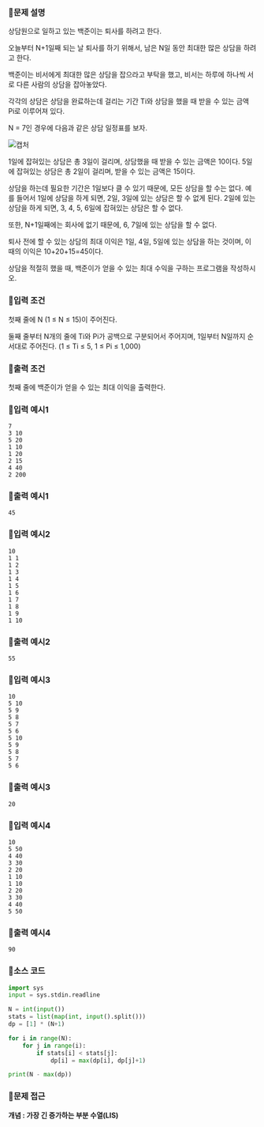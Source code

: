 ### 📌문제 설명

상담원으로 일하고 있는 백준이는 퇴사를 하려고 한다.

오늘부터 N+1일째 되는 날 퇴사를 하기 위해서, 남은 N일 동안 최대한 많은 상담을 하려고 한다.

백준이는 비서에게 최대한 많은 상담을 잡으라고 부탁을 했고, 비서는 하루에 하나씩 서로 다른 사람의 상담을 잡아놓았다.

각각의 상담은 상담을 완료하는데 걸리는 기간 Ti와 상담을 했을 때 받을 수 있는 금액 Pi로 이루어져 있다.

N = 7인 경우에 다음과 같은 상담 일정표를 보자.

![캡처](https://github.com/dnwls16071/TIL/assets/106802375/bc1dfb5d-f0f3-4cc7-a199-2e8ffa4011b4)

1일에 잡혀있는 상담은 총 3일이 걸리며, 상담했을 때 받을 수 있는 금액은 10이다. 5일에 잡혀있는 상담은 총 2일이 걸리며, 받을 수 있는 금액은 15이다.

상담을 하는데 필요한 기간은 1일보다 클 수 있기 때문에, 모든 상담을 할 수는 없다. 예를 들어서 1일에 상담을 하게 되면, 2일, 3일에 있는 상담은 할 수 없게 된다. 2일에 있는 상담을 하게 되면, 3, 4, 5, 6일에 잡혀있는 상담은 할 수 없다.

또한, N+1일째에는 회사에 없기 때문에, 6, 7일에 있는 상담을 할 수 없다.

퇴사 전에 할 수 있는 상담의 최대 이익은 1일, 4일, 5일에 있는 상담을 하는 것이며, 이때의 이익은 10+20+15=45이다.

상담을 적절히 했을 때, 백준이가 얻을 수 있는 최대 수익을 구하는 프로그램을 작성하시오.

### 📌입력 조건

첫째 줄에 N (1 ≤ N ≤ 15)이 주어진다.

둘째 줄부터 N개의 줄에 Ti와 Pi가 공백으로 구분되어서 주어지며, 1일부터 N일까지 순서대로 주어진다. (1 ≤ Ti ≤ 5, 1 ≤ Pi ≤ 1,000)

### 📌출력 조건

첫째 줄에 백준이가 얻을 수 있는 최대 이익을 출력한다.

### 📌입력 예시1

```
7
3 10
5 20
1 10
1 20
2 15
4 40
2 200
```

### 📌출력 예시1

```
45
```

### 📌입력 예시2

```
10
1 1
1 2
1 3
1 4
1 5
1 6
1 7
1 8
1 9
1 10
```

### 📌출력 예시2

```
55
```

### 📌입력 예시3

```
10
5 10
5 9
5 8
5 7
5 6
5 10
5 9
5 8
5 7
5 6
```

### 📌출력 예시3

```
20
```

### 📌입력 예시4

```
10
5 50
4 40
3 30
2 20
1 10
1 10
2 20
3 30
4 40
5 50
```

### 📌출력 예시4

```
90
```

### 📌소스 코드

```python
import sys
input = sys.stdin.readline

N = int(input())
stats = list(map(int, input().split()))
dp = [1] * (N+1)

for i in range(N):
    for j in range(i):
        if stats[i] < stats[j]:
            dp[i] = max(dp[i], dp[j]+1)

print(N - max(dp))
```

### 📌문제 접근

**개념 : 가장 긴 증가하는 부분 수열(LIS)**
